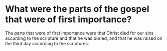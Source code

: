 # What were the parts of the gospel that were of first importance?

The parts that were of first importance were that Christ died for our sins according to the scripture and that he was buried, and that he was raised on the third day according to the scriptures.
